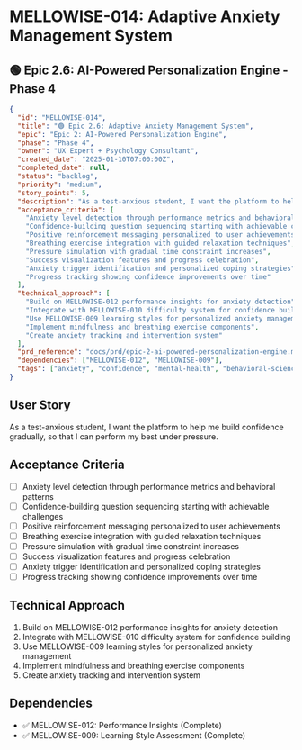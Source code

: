 # MELLOWISE-014: Adaptive Anxiety Management System

## 🟢 Epic 2.6: AI-Powered Personalization Engine - Phase 4

```json
{
  "id": "MELLOWISE-014",
  "title": "🟢 Epic 2.6: Adaptive Anxiety Management System",
  "epic": "Epic 2: AI-Powered Personalization Engine",
  "phase": "Phase 4",
  "owner": "UX Expert + Psychology Consultant",
  "created_date": "2025-01-10T07:00:00Z",
  "completed_date": null,
  "status": "backlog",
  "priority": "medium",
  "story_points": 5,
  "description": "As a test-anxious student, I want the platform to help me build confidence gradually, so that I can perform my best under pressure.",
  "acceptance_criteria": [
    "Anxiety level detection through performance metrics and behavioral patterns",
    "Confidence-building question sequencing starting with achievable challenges",
    "Positive reinforcement messaging personalized to user achievements",
    "Breathing exercise integration with guided relaxation techniques",
    "Pressure simulation with gradual time constraint increases",
    "Success visualization features and progress celebration",
    "Anxiety trigger identification and personalized coping strategies",
    "Progress tracking showing confidence improvements over time"
  ],
  "technical_approach": [
    "Build on MELLOWISE-012 performance insights for anxiety detection",
    "Integrate with MELLOWISE-010 difficulty system for confidence building",
    "Use MELLOWISE-009 learning styles for personalized anxiety management",
    "Implement mindfulness and breathing exercise components",
    "Create anxiety tracking and intervention system"
  ],
  "prd_reference": "docs/prd/epic-2-ai-powered-personalization-engine.md",
  "dependencies": ["MELLOWISE-012", "MELLOWISE-009"],
  "tags": ["anxiety", "confidence", "mental-health", "behavioral-science"]
}
```

## User Story
As a test-anxious student, I want the platform to help me build confidence gradually, so that I can perform my best under pressure.

## Acceptance Criteria
- [ ] Anxiety level detection through performance metrics and behavioral patterns
- [ ] Confidence-building question sequencing starting with achievable challenges
- [ ] Positive reinforcement messaging personalized to user achievements
- [ ] Breathing exercise integration with guided relaxation techniques
- [ ] Pressure simulation with gradual time constraint increases
- [ ] Success visualization features and progress celebration
- [ ] Anxiety trigger identification and personalized coping strategies
- [ ] Progress tracking showing confidence improvements over time

## Technical Approach
1. Build on MELLOWISE-012 performance insights for anxiety detection
2. Integrate with MELLOWISE-010 difficulty system for confidence building
3. Use MELLOWISE-009 learning styles for personalized anxiety management
4. Implement mindfulness and breathing exercise components
5. Create anxiety tracking and intervention system

## Dependencies
- ✅ MELLOWISE-012: Performance Insights (Complete)
- ✅ MELLOWISE-009: Learning Style Assessment (Complete)